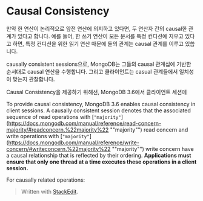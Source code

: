 # Causal Consistency

만약 한 연산이 논리적으로 앞전 연산에 의지하고 있다면, 두 연산자 간의 causal한 관계가 있다고 합니다. 예를 들어, 한 쓰기 연산이 모든 문서를 특정 컨디션에 지우고 있다고 하면, 특정 컨디션을 위한 읽기 연산 때문에 둘의 관계는 causal 관계를 이루고 있씁니다.

causally consistent sessions으로, MongoDB는 그들의 causal 관계십에 기반한 순서대로 causal 연산을 수행합니다. 그리고 클라이언트는 casual 관계들에서 일치성이 맞는지 관찰합니다. 

Causal Consistency을 제공하기 위해선, MongoDB 3.6에서 클라이언트 세션에  

To provide causal consistency, MongoDB 3.6 enables causal consistency in client sessions. A causally consistent session denotes that the associated sequence of read operations with  [`"majority"`](https://docs.mongodb.com/manual/reference/read-concern-majority/#readconcern.%22majority%22 ""majority"")  read concern and write operations with  [`"majority"`](https://docs.mongodb.com/manual/reference/write-concern/#writeconcern.%22majority%22 ""majority"")  write concern have a causal relationship that is reflected by their ordering.  **Applications must ensure that only one thread at a time executes these operations in a client session.**

For causally related operations:


> Written with [StackEdit](https://stackedit.io/).
<!--stackedit_data:
eyJoaXN0b3J5IjpbLTM3NzA3ODMzLC0yOTI0OTQ0OTcsMjEzOT
E2NjYwNCwtNDUxNzc5OTA0LC0xOTU2ODI2NTkxLDE2OTc2MzIz
NDUsLTE3NDA3Mzg0NDBdfQ==
-->